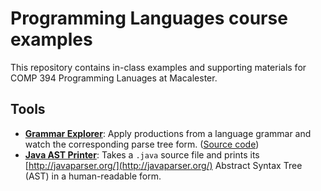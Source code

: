 # Programming Languages course examples

This repository contains in-class examples and supporting materials for COMP 394 Programming Lanuages at Macalester.

## Tools

- **[Grammar Explorer](https://pcantrell.github.io/programming-languages/tools/grammar-explorer/)**: Apply productions from a language grammar and watch the corresponding parse tree form. ([Source code](https://github.com/pcantrell/programming-languages/tree/master/tools/grammar-explorer))
- **[Java AST Printer](https://github.com/pcantrell/programming-languages/tree/master/tools/java-ast-printer)**: Takes a `.java` source file and prints its [http://javaparser.org/](http://javaparser.org/) Abstract Syntax Tree (AST) in a human-readable form.
